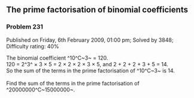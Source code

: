 The prime factorisation of binomial coefficients
------------------------------------------------

### Problem 231

Published on Friday, 6th February 2009, 01:00 pm; Solved by 3848;
Difficulty rating: 40%

The binomial coefficient ^10^C~3~ = 120.\
 120 = 2^3^ × 3 × 5 = 2 × 2 × 2 × 3 × 5, and 2 + 2 + 2 + 3 + 5 = 14.\
 So the sum of the terms in the prime factorisation of ^10^C~3~ is 14.\
\
 Find the sum of the terms in the prime factorisation of
^20000000^C~15000000~.
